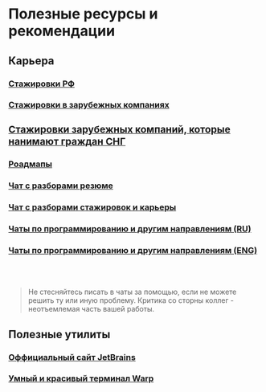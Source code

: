 <h1>Полезные ресурсы и рекомендации</h1>

<h2>Карьера</h2>
<h3><a href = "https://github.com/mrhakimov/russian-internships?tab=readme-ov-file">Стажировки РФ</a></h3>
<h3><a href = "https://github.com/SimplifyJobs/Summer2025-Internships?tab=readme-ov-file#-software-engineering-internship-roles">Стажировки в зарубежных компаниях</a</h3>
<h3><a href = "https://github.com/mrhakimov/russian-internships/blob/master/Additional_list_of_companies.md">Стажировки зарубежных компаний, которые нанимают граждан СНГ</a></h3>
<h3><a href = "https://roadmap.sh/">Роадмапы</a></h3>
<h3><a href = "https://t.me/resume_review">Чат с разборами резюме</a></h3>
<h3><a href = "https://t.me/sns_internships">Чат с разборами стажировок и карьеры</a></h3>
<h3><a href = "https://t.me/it_chats">Чаты по программированию и другим направлениям (RU) </a></h3>
<h3><a href = "https://t.me/it_en_chats">Чаты по программированию и другим направлениям (ENG)</a></h3>
<br><br>
<blockquote>
  Не стесняйтесь писать в чаты за помощью, если не можете решить ту или иную проблему. Критика со сторны коллег - неотъемлемая часть вашей работы.
</blockquote>

<h2>Полезные утилиты</h2>
<h3><a href = "https://www.jetbrains.com/idea/">Оффициальный сайт JetBrains</a></h3>
<h3><a href = "https://www.warp.dev/">Умный и красивый терминал Warp</a></h3>



